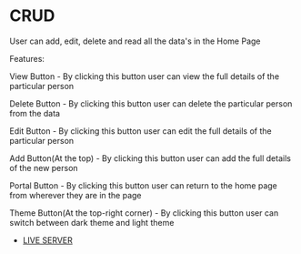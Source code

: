 # CRUD

User can add, edit, delete and read all the data's in the Home Page

Features:

View Button - By clicking this button user can view the full details of the particular person

Delete Button - By clicking this button user can delete the particular person from the data

Edit Button - By clicking this button user can edit the full details of the particular person

Add Button(At the top) - By clicking this button user can add the full details of the new person 

Portal Button - By clicking this button user can return to the home page from wherever they are in the page

Theme Button(At the top-right corner) - By clicking this button user can switch between dark theme and light theme


- [LIVE SERVER](https://reactday10byfabianrajafernando.netlify.app/) 
